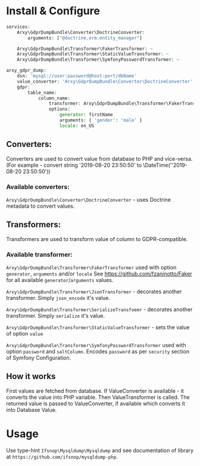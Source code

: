 # Install & Configure

```php
services:
    Arxy\GdprDumpBundle\Converter\DoctrineConverter:
        arguments: ["@doctrine.orm.entity_manager"]

    Arxy\GdprDumpBundle\Transformer\FakerTransformer: ~
    Arxy\GdprDumpBundle\Transformer\StaticValueTransformer: ~
    Arxy\GdprDumpBundle\Transformer\SymfonyPasswordTransformer: ~

arxy_gdpr_dump:
    dsn: 'mysql://user:password@host:port/dbName'
    value_converter: 'Arxy\GdprDumpBundle\Converter\DoctrineConverter' // optional
    gdpr:
        table_name:
            column_name:
                transformer: Arxy\GdprDumpBundle\Transformer\FakerTransformer
                options:
                    generator: firstName
                    arguments: { 'gender': 'male' }
                    locale: en_US
```

## Converters:
Converters are used to convert value from database to PHP and vice-versa. (For example - convert string '2019-08-20 23:50:50' to \DateTime(''2019-08-20 23:50:50'))

### Available converters:
`Arxy\GdprDumpBundle\Converter\DoctrineConverter` - uses Doctrine metadata to convert values.

## Transformers:
Transformers are used to transform value of column to GDPR-compatible.

### Available transformer:

`Arxy\GdprDumpBundle\Transformer\FakerTransformer` used with option `generator`, `arguments` and/or `locale`
See https://github.com/fzaninotto/Faker for all available `generator`/`arguments` values.

`Arxy\GdprDumpBundle\Transformer\JsonTransformer` - decorates another transformer. Simply `json_encode` it's value. 

`Arxy\GdprDumpBundle\Transformer\SerializeTransfoemr` - decorates another transformer. Simply `serialize` it's value.

`Arxy\GdprDumpBundle\Transformer\StaticValueTransformer` - sets the value of option `value`

`Arxy\GdprDumpBundle\Transformer\SymfonyPasswordTransformer` used with option `password` and `saltColumn`.
Encodes `password` as per `security` section of Symfony Configuration.

## How it works
First values are fetched from database. If ValueConverter is available - it converts the value into PHP variable.
Then ValueTransformer is called. The returned value is passed to ValueConverter, if available which converts it into Database Value.

# Usage

Use type-hint `Ifsnop\Mysqldump\Mysqldump` and see documentation of library at `https://github.com/ifsnop/mysqldump-php`.